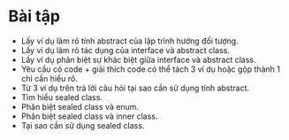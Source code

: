 ﻿# Bài tập
 
- Lấy ví dụ làm rõ tính abstract của lập trình hướng đối tượng.
- Lấy ví dụ làm rõ tác dụng của interface và abstract class.
- Lấy ví dụ phân biệt sự khác biệt giữa interface và abstract class.
- Yêu cầu có code + giải thích code có thể tách 3 ví dụ hoặc gộp thành 1 chỉ cần hiểu rõ.
- Từ 3 ví dụ trên trả lời câu hỏi tại sao cần sử dụng tính abstract.
- Tìm hiểu sealed class.
- Phân biệt sealed class và enum.
- Phân biệt sealed class và inner class.
- Tại sao cần sử dụng sealed class.
